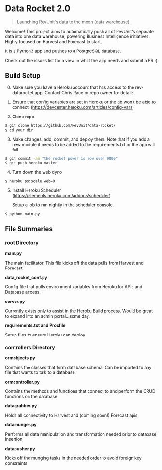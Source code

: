 # Data Rocket 2.0

> Launching RevUnit's data to the moon (data warehouse)

Welcome!  This project aims to automatically push all of RevUnit's separate data into one data warehouse, powering Business Intelligence initiatives.  Highly focused on Harvest and Forecast to start.

It is a Python3 app and pushes to a PostgreSQL database.

Check out the issues list for a view in what the app needs and submit a PR :)

## Build Setup

0. Make sure you have a Heroku account that has access to the rev-datarocket app.  Contact Chris Race or repo owner for details.

1. Ensure that config variables are set in Heroku or the db won't be able to connect.
(https://devcenter.heroku.com/articles/config-vars)
2. Clone repo
``` bash
$ git clone https://github.com/RevUnit/data-rocket/
$ cd your dir
```
3. Make changes, add, commit, and deploy them.  Note that if you add a new module it needs to be added to the requirements.txt or the app will fail.
``` bash
$ git commit -am "the rocket power is now over 9000"
$ git push heroku master
```
4. Turn down the web dyno
``` bash
$ heroku ps:scale web=0
```
5. Install Heroku Scheduler (https://elements.heroku.com/addons/scheduler)

   Setup a job to run nightly in the scheduler console.
``` bash
$ python main.py
```


## File Summaries

### root Directory

**main.py**

The main facilitator.  This file kicks off the data pulls from Harvest and Forecast.


**data_rocket_conf.py**

Config file that pulls environment variables from Heroku for APIs and Database access.

**server.py**

Currently exists only to assist in the Heroku Build process.  Would be great to expand into an admin portal...some day.

**requirements.txt and Procfile**

Setup files to ensure Heroku can deploy

### controllers Directory

**ormobjects.py**

Contains the classes that form database schema. Can be imported to any file that wants to talk to a database

**ormcontroller.py**

Contains the methods and functions that connect to and perform the CRUD functions on the database

**datagrabber.py**

Holds all connectivity to Harvest and (coming soon!) Forecast apis

**datamunger.py**

Performs all data manipulation and transformation needed prior to database insertion

**datapusher.py**

Kicks off the munging tasks in the needed order to avoid foreign key constraints
